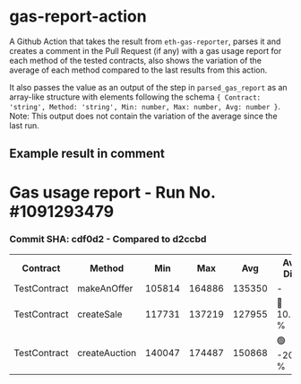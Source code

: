 # gas-report-action

A Github Action that takes the result from `eth-gas-reporter`, parses it and creates a comment in the Pull Request (if any) with a gas usage report for each method of the tested contracts, also shows the variation of the average of each method compared to the last results from this action.

It also passes the value as an output of the step in `parsed_gas_report` as an array-like structure with elements following the schema `{ Contract: 'string', Method: 'string', Min: number, Max: number, Avg: number }`. Note: This output does not contain the variation of the average since the last run.


## Example result in comment

<h1>Gas usage report - Run No. #<span>1091293479</span></h1>
<h3>Commit SHA: <span>cdf0d2</span> - Compared to d2ccbd</h3>
    <table>            
        <tr>
            <th>Contract</th>
            <th>Method</th>
            <th>Min</th>
            <th>Max</th>
            <th>Avg</th>
            <th>Avg. Diff.</th>
        </tr>                            
        <tr>                
            <td>TestContract</td>                
            <td>makeAnOffer</td>                 
            <td>105814</td>                
            <td>164886</td>                
            <td>135350</td>                
            <td>-</td>            
        </tr>                    
        <tr>                
            <td>TestContract</td>                
            <td>createSale</td>                 
            <td>117731</td>                
            <td>137219</td>                
            <td>127955</td>                
            <td>🔺 10.12 %</td>            
        </tr>                    
        <tr>                
            <td>TestContract</td>                
            <td>createAuction</td>                 
            <td>140047</td>                
            <td>174487</td>                
            <td>150868</td>                
            <td>🟢 -20.10 %</td>            
        </tr>                    
    </table>
</div>